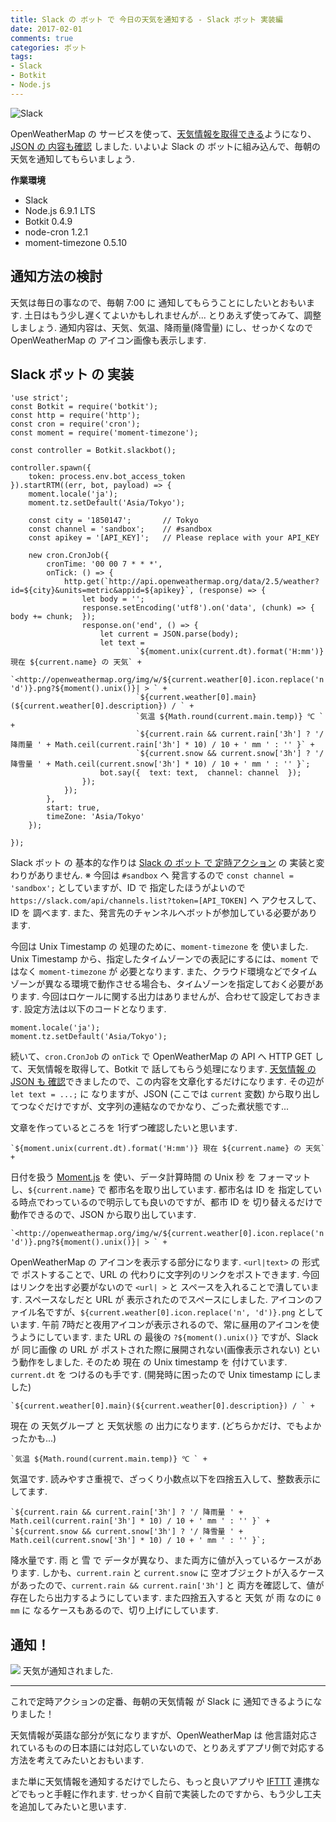 ```yaml
---
title: Slack の ボット で 今日の天気を通知する - Slack ボット 実装編
date: 2017-02-01
comments: true
categories: ボット
tags:
- Slack
- Botkit
- Node.js
---
```


![](/images/slack/slack.png "Slack")

OpenWeatherMap の サービスを使って、[天気情報を取得できる](/2017/01/24/Slackのボットで今日の天気を通知する-JSON取得編/)ようになり、[JSON の 内容も確認](/2017/01/29/Slackのボットで今日の天気を通知する-JSON確認編/) しました.
いよいよ Slack の ボットに組み込んで、毎朝の天気を通知してもらいましょう.

**作業環境**
- Slack
- Node.js 6.9.1 LTS
- Botkit 0.4.9
- node-cron 1.2.1
- moment-timezone 0.5.10


## 通知方法の検討
天気は毎日の事なので、毎朝 7:00 に 通知してもらうことにしたいとおもいます. 土日はもう少し遅くてよいかもしれませんが... とりあえず使ってみて、調整しましょう.
通知内容は、天気、気温、降雨量(降雪量) にし、せっかくなので OpenWeatherMap の アイコン画像も表示します.


## Slack ボット の 実装
```javascrip
'use strict';
const Botkit = require('botkit');
const http = require('http');
const cron = require('cron');
const moment = require('moment-timezone');

const controller = Botkit.slackbot();

controller.spawn({
    token: process.env.bot_access_token
}).startRTM((err, bot, payload) => {
    moment.locale('ja');
    moment.tz.setDefault('Asia/Tokyo');

    const city = '1850147';       // Tokyo
    const channel = 'sandbox';    // #sandbox
    const apikey = '[API_KEY]';   // Please replace with your API_KEY

    new cron.CronJob({
        cronTime: '00 00 7 * * *',
        onTick: () => {
            http.get(`http://api.openweathermap.org/data/2.5/weather?id=${city}&units=metric&appid=${apikey}`, (response) => {
                let body = '';
                response.setEncoding('utf8').on('data', (chunk) => {  body += chunk;  });
                response.on('end', () => {
                    let current = JSON.parse(body);
                    let text =
                            `${moment.unix(current.dt).format('H:mm')} 現在 ${current.name} の 天気` +
                            `<http://openweathermap.org/img/w/${current.weather[0].icon.replace('n', 'd')}.png?${moment().unix()}| > ` +
                            `${current.weather[0].main}(${current.weather[0].description}) / ` +
                            `気温 ${Math.round(current.main.temp)} ℃ ` +
                            `${current.rain && current.rain['3h'] ? '/ 降雨量 ' + Math.ceil(current.rain['3h'] * 10) / 10 + ' mm ' : '' }` +
                            `${current.snow && current.snow['3h'] ? '/ 降雪量 ' + Math.ceil(current.snow['3h'] * 10) / 10 + ' mm ' : '' }`;
                    bot.say({  text: text,  channel: channel  });
                });
            });
        },
        start: true,
        timeZone: 'Asia/Tokyo'
    });

});
```
Slack ボット の 基本的な作りは [Slack の ボット で 定時アクション](/2017/01/12/Slackのボットで定時アクション/) の 実装と変わりがありません.
※ 今回は `#sandbox` へ 発言するので `const channel = 'sandbox';` としていますが、ID で 指定したほうがよいので `https://slack.com/api/channels.list?token=[API_TOKEN]` へ アクセスして、ID を 調べます. また、発言先のチャンネルへボットが参加している必要があります.

今回は Unix Timestamp の 処理のために、`moment-timezone` を 使いました. Unix Timestamp から、指定したタイムゾーンでの表記にするには、`moment` ではなく `moment-timezone` が 必要となります. また、クラウド環境などでタイムゾーンが異なる環境で動作させる場合も、タイムゾーンを指定しておく必要があります. 今回はロケールに関する出力はありませんが、合わせて設定しておきます.  設定方法は以下のコードとなります.
```
moment.locale('ja');
moment.tz.setDefault('Asia/Tokyo');
```

続いて、`cron.CronJob` の `onTick` で OpenWeatherMap の API へ HTTP GET して、天気情報を取得して、Botkit で 話してもらう処理になります.
[天気情報 の JSON も 確認](/2017/01/29/Slackのボットで今日の天気を通知する-JSON確認編/)できましたので、この内容を文章化するだけになります. その辺が `let text = ...;` に なりますが、JSON (ここでは `current` 変数) から取り出してつなぐだけですが、文字列の連結なのでかなり、ごった煮状態です...

文章を作っているところを 1行ずつ確認したいと思います.
```
`${moment.unix(current.dt).format('H:mm')} 現在 ${current.name} の 天気` +
```
日付を扱う [Moment.js](https://momentjs.com/) を 使い、データ計算時間 の Unix 秒 を フォーマットし、`${current.name}` で 都市名を取り出しています.
都市名は ID を 指定している時点でわっているので明示しても良いのですが、都市 ID を 切り替えるだけで動作できるので、JSON から取り出しています.

```
`<http://openweathermap.org/img/w/${current.weather[0].icon.replace('n', 'd')}.png?${moment().unix()}| > ` +
```
OpenWeatherMap の アイコンを表示する部分になります. `<url|text>` の 形式 で ポストすることで、URL の 代わりに文字列のリンクをポストできます. 今回はリンクを出す必要がないので `<url| >` と スペースを入れることで潰しています. スペースなしだと URL が 表示されたのでスペースにしました.
アイコンのファイル名ですが、`${current.weather[0].icon.replace('n', 'd')}.png` としています. 午前 7時だと夜用アイコンが表示されるので、常に昼用のアイコンを使うようにしています.
また URL の 最後の `?${moment().unix()}` ですが、Slack が 同じ画像 の URL が ポストされた際に展開されない(画像表示されない) という動作をしました. そのため 現在 の Unix timestamp を 付けています. `current.dt` を つけるのも手です. (開発時に困ったので Unix timestamp にしました)

```
`${current.weather[0].main}(${current.weather[0].description}) / ` +
```
現在 の 天気グループ と 天気状態 の 出力になります. (どちらかだけ、でもよかったかも...)

```
`気温 ${Math.round(current.main.temp)} ℃ ` +
```
気温です. 読みやすさ重視で、ざっくり小数点以下を四捨五入して、整数表示にしてます.

```
`${current.rain && current.rain['3h'] ? '/ 降雨量 ' + Math.ceil(current.rain['3h'] * 10) / 10 + ' mm ' : '' }` +
`${current.snow && current.snow['3h'] ? '/ 降雪量 ' + Math.ceil(current.snow['3h'] * 10) / 10 + ' mm ' : '' }`;
```
降水量です. 雨 と 雪 で データが異なり、また両方に値が入っているケースがあります. しかも、`current.rain` と `current.snow` に 空オブジェクトが入るケースがあったので、`current.rain && current.rain['3h']` と 両方を確認して、値が存在したら出力するようにしています.
また四捨五入すると 天気 が 雨 なのに `0 mm` に なるケースもあるので、切り上げにしています.


## 通知！
![](/images/slack/weather/06.png)
天気が通知されました.



- - - -
これで定時アクションの定番、毎朝の天気情報 が Slack に 通知できるようになりました！

天気情報が英語な部分が気になりますが、OpenWeatherMap は 他言語対応されているものの日本語には対応していないので、とりあえずアプリ側で対応する方法を考えてみたいとおもいます.

また単に天気情報を通知するだけでしたら、もっと良いアプリや [IFTTT](https://ja.wikipedia.org/wiki/IFTTT) 連携などでもっと手軽に作れます. せっかく自前で実装したのですから、もう少し工夫を追加してみたいと思います.
